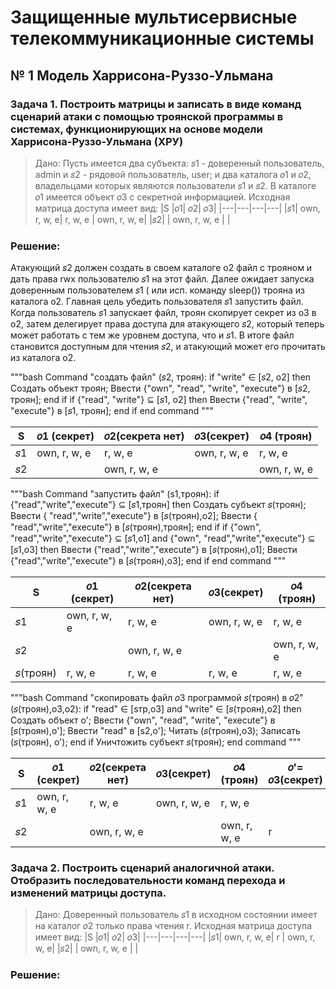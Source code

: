 # Защищенные мультисервисные телекоммуникационные системы

## № 1 Модель Харрисона-Руззо-Ульмана

### Задача 1. Построить матрицы и записать в виде команд сценарий атаки с помощью троянской программы в системах, функционирующих на основе модели Харрисона-Руззо-Ульмана (ХРУ)

> Дано: Пусть имеется два субъекта: 𝑠1 - доверенный пользователь, admin и 𝑠2 - рядовой пользователь, user; и два каталога 𝑜1 и 𝑜2, владельцами которых являются пользователи 𝑠1 и 𝑠2. В каталоге 𝑜1 имеется объект 𝑜3 с секретной информацией. Исходная матрица доступа имеет вид:
> |S |𝑜1| 𝑜2| 𝑜3|
> |---|---|---|---|
> |𝑠1| own, r, w, e| r, w, e | own, r, w, e|
> |𝑠2| | own, r, w, e | |

### Решение:

Атакующий 𝑠2 должен создать в своем каталоге o2 файл с трояном и дать права rwx пользователю 𝑠1 на этот файл. Далее ожидает запуска доверенным пользователем 𝑠1 ( или исп. команду sleep()) трояна из каталога o2. Главная цель убедить пользователя 𝑠1 запустить файл. Когда пользователь 𝑠1 запускает файл, троян скопирует секрет из o3 в o2, затем делегирует права доступа для атакующего 𝑠2, который теперь может работать с тем же уровнем доступа, что и 𝑠1. В итоге файл становится доступным для чтения 𝑠2, и атакующий может его прочитать из каталога o2.  

"""bash
Command "создать файл" (𝑠2, троян):
  if "write" ∈ [𝑠2, o2] then
    Создать объект троян;
    Ввести {"own", "read", "write", "execute"}
    в [𝑠2, троян];
    end if
  if {"read", "write"} ⊆ [𝑠1, o2] then
    Ввести {"read", "write", "execute"} в [𝑠1, троян];
    end if
  end command
"""

|S |𝑜1 (секрет)| 𝑜2(секрета нет)| 𝑜3(секрет)| 𝑜4 (троян)|
|---|---|---|---|---|
|𝑠1| own, r, w, e | r, w, e | own, r, w, e| r, w, e |
|𝑠2| |  own, r, w, e | | own, r, w, e|

"""bash
Command "запустить файл" (s1,троян): 
  if {"read","write","execute"} ⊆ [𝑠1,троян] then
    Создать субъект 𝑠(троян);
    Ввести { "read","write","execute"} в [𝑠(троян),o2]; 
    Ввести { "read","write","execute"} в [𝑠(троян),троян]; 
    end if
  if {"own", "read","write","execute"} ⊆ [𝑠1,o1] and {"own", "read","write","execute"} ⊆ [𝑠1,o3] then
    Ввести {"read","write","execute"} в [𝑠(троян),о1]; 
    Ввести {"read","write","execute"} в [𝑠(троян),o3]; 
    end if 
  end command
"""

|S |𝑜1 (секрет)| 𝑜2(секрета нет)| 𝑜3(секрет)| 𝑜4 (троян)|
|---|---|---|---|---|
|𝑠1| own, r, w, e | r, w, e | own, r, w, e| r, w, e |
|𝑠2| |  own, r, w, e | | own, r, w, e|
|𝑠(троян)| r, w, e | r, w, e | r, w, e| r, w, e |

"""bash
Command "скопировать файл 𝑜3 программой 𝑠(троян) в 𝑜2" (𝑠(троян),o3,o2): 
  if "read" ∈ [sтр,o3] and "write" ∈ [𝑠(троян),o2] then 
    Создать объект o';
    Ввести {"own", "read", "write", "execute"} в [𝑠(троян),o']; 
    Ввести "read" в [s2,o']; 
    Читать (𝑠(троян),o3); 
    Записать (𝑠(троян), о'); 
    end if
    Уничтожить субъект 𝑠(троян); 
  end command
"""

|S |𝑜1 (секрет)| 𝑜2(секрета нет)| 𝑜3(секрет)| 𝑜4 (троян)| 𝑜'= 𝑜3(секрет)|
|---|---|---|---|---|---|
|𝑠1| own, r, w, e | r, w, e | own, r, w, e| r, w, e | 
|𝑠2| |  own, r, w, e | | own, r, w, e| r

### Задача 2. Построить сценарий аналогичной атаки. Отобразить последовательности команд перехода и изменений матрицы доступа.

> Дано: Доверенный пользователь 𝑠1 в исходном состоянии имеет на каталог 𝑜2 только права чтения r. Исходная матрица доступа имеет вид:
> |S |𝑜1| 𝑜2| 𝑜3|
> |---|---|---|---|
> |𝑠1| own, r, w, e| r | own, r, w, e|
> |𝑠2| | own, r, w, e | |

### Решение:
